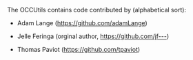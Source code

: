 The OCCUtils contains code contributed by (alphabetical sort):

- Adam Lange (https://github.com/adamLange)

- Jelle Feringa (orginal author, https://github.com/jf---)

- Thomas Paviot (https://github.com/tpaviot)
